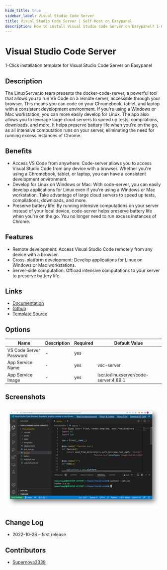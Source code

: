 ```yaml
---
hide_title: true
sidebar_label: Visual Studio Code Server
title: Visual Studio Code Server | Self-Host on Easypanel
description: How to install Visual Studio Code Server on Easypanel? 1-Click installation template for Visual Studio Code Server on Easypanel
---
```


<!-- generated -->

# Visual Studio Code Server

1-Click installation template for Visual Studio Code Server on Easypanel

## Description

The LinuxServer.io team presents the docker-code-server, a powerful tool that allows you to run VS Code on a remote server, accessible through your browser. This means you can code on your Chromebook, tablet, and laptop with a consistent development environment. If you&#39;re using a Windows or Mac workstation, you can more easily develop for Linux. The app also allows you to leverage large cloud servers to speed up tests, compilations, downloads, and more. It helps preserve battery life when you&#39;re on the go, as all intensive computation runs on your server, eliminating the need for running excess instances of Chrome.

## Benefits

- Access VS Code from anywhere: Code-server allows you to access Visual Studio Code from any device with a browser. Whether you're using a Chromebook, tablet, or laptop, you can have a consistent development environment.
- Develop for Linux on Windows or Mac: With code-server, you can easily develop applications for Linux even if you're using a Windows or Mac workstation. Take advantage of large cloud servers to speed up tests, compilations, downloads, and more.
- Preserve battery life: By running intensive computations on your server instead of your local device, code-server helps preserve battery life when you're on the go. You no longer need to run excess instances of Chrome.

## Features

- Remote development: Access Visual Studio Code remotely from any device with a browser.
- Cross-platform development: Develop applications for Linux on Windows or Mac workstations.
- Server-side computation: Offload intensive computations to your server to preserve battery life.

## Links

- [Documentation](https://github.com/linuxserver/docker-code-server/blob/master/README.md)
- [Github](https://github.com/linuxserver/docker-code-server)
- [Template Source](https://github.com/easypanel-io/templates/tree/main/templates/vscode-server)

## Options

Name | Description | Required | Default Value
-|-|-|-
VS Code Server Password | - | yes | 
App Service Name | - | yes | vsc-server
App Service Image | - | yes | lscr.io/linuxserver/code-server:4.89.1

## Screenshots

![Visual Studio Code Server Screenshot](./assets/screenshot.png)

## Change Log

- 2022-10-28 – first release

## Contributors

- [Supernova3339](https://github.com/Supernova3339)
